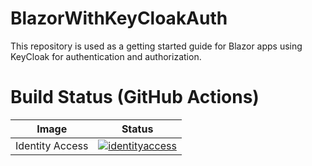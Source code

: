 # BlazorWithKeyCloakAuth

This repository is used as a getting started guide for Blazor apps using KeyCloak for authentication and authorization.

# Build Status (GitHub Actions)
|Image|Status
|-----|------|
|Identity Access|[![identityaccess](https://github.com/Wiesenwischer/BlazorWithKeyCloakAuth/actions/workflows/identityaccess-ci.yml/badge.svg)](https://github.com/Wiesenwischer/BlazorWithKeyCloakAuth/actions/workflows/identityaccess-ci.yml)
